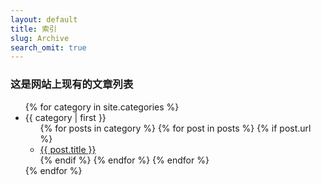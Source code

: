 ```yaml
---
layout: default
title: 索引
slug: Archive
search_omit: true
---
```

### 这是网站上现有的文章列表
<ul>
{% for category in site.categories %}
  <li class="listhead"><a name="{{ category | first }}">{{ category | first }}</a>
    <ul>
    {% for posts in category %}
      {% for post in posts %}
      	{% if post.url %}
        <li class="postitem"><a href="{{ post.url }}">{{ post.title }}</a></li>
        {% endif %}
      {% endfor %}
    {% endfor %}
    </ul>
  </li>
{% endfor %}
</ul>

